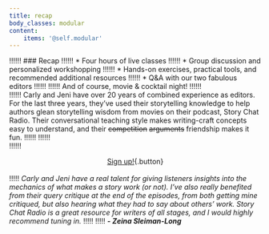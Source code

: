 ```yaml
---
title: recap
body_classes: modular
content:
    items: '@self.modular'
---
```


!!!!!! ### Recap
!!!!!! * Four hours of live classes
!!!!!! * Group discussion and personalized workshopping
!!!!!! * Hands-on exercises, practical tools, and recommended additional resources 
!!!!!! * Q&A with our two fabulous editors
!!!!!! 
!!!!!! And of course, movie & cocktail night!
!!!!!!  
!!!!!! Carly and Jeni have over 20 years of combined experience as editors. For the last three years, they’ve used their storytelling knowledge to help authors glean storytelling wisdom from movies on their podcast, Story Chat Radio. Their conversational teaching style makes writing-craft concepts easy to understand, and their ~~competition~~ ~~arguments~~ friendship makes it fun. 
!!!!!! 
!!!!!!  <br>
!!!!!! <center markdown="1">[Sign up!](https://book.stripe.com/fZedSj81Y8UsbJe9AB?target=_blank){.button}</center>
<br>
!!!!! _Carly and Jeni have a real talent for giving listeners insights into the mechanics of what makes a story work (or not). I’ve also really benefited from their query critique at the end of the episodes, from both getting mine critiqued, but also hearing what they had to say about others’ work. Story Chat Radio is a great resource for writers of all stages, and I would highly recommend tuning in._
!!!!! 
!!!!! _**- Zeina Sleiman-Long**_
 
